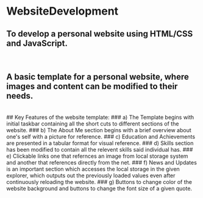 # WebsiteDevelopment
## To develop a personal website using HTML/CSS and JavaScript.
<br>

## A basic template for a personal website, where images and content can be modified to their needs.
<br>
## Key Features of the website template:
### a) The Template begins with initial taskbar containing all the short cuts to different sections of the website.
### b) The About Me section begins with a brief overview about one's self with a picture for reference.
### c) Education and Achievements are presented in a tabular format for visual reference.
### d) Skills section has been modified to contain all the relevent skills said individual has.
### e) Clickable links one that refernces an image from local storage system and another that references directly from the net.
### f) News and Updates is an important section which accesses the local storage in the given explorer, which outputs out the previously loaded values even after continuously reloading the website.
### g) Buttons to change color of the website background and buttons to change the font size of a given quote.

